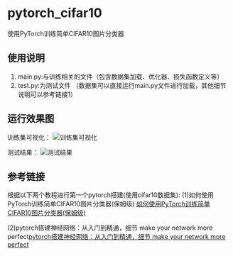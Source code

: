 # pytorch_cifar10
使用PyTorch训练简单CIFAR10图片分类器

## 使用说明
1. main.py:与训练相关的文件（包含数据集加载、优化器、损失函数定义等）
2. test.py:为测试文件
（数据集可以直接运行main.py文件进行加载，其他细节说明可以参考链接1）

## 运行效果图
 训练集可视化：
 ![训练集可视化](images/visiualize)
 
 测试结果：
 ![测试结果](images/result)


## 参考链接

根据以下两个教程进行第一个pytorch搭建(使用cifar10数据集):
(1)如何使用PyTorch训练简单CIFAR10图片分类器(保姆级) [如何使用PyTorch训练简单CIFAR10图片分类器(保姆级)](https://blog.csdn.net/Sihang_Xie/article/details/127348529?ops_request_misc=%257B%2522request%255Fid%2522%253A%2522168223357016800215017367%2522%252C%2522scm%2522%253A%252220140713.130102334.pc%255Fblog.%2522%257D&request_id=168223357016800215017367&biz_id=0&utm_medium=distribute.pc_search_result.none-task-blog-2~blog~first_rank_ecpm_v1~times_rank-5-127348529-null-null.blog_rank_default&utm_term=cifar10%20%E6%B7%B1%E5%BA%A6%E5%AD%A6%E4%B9%A0pytorch%E6%89%8B%E6%8A%8A%E6%89%8B%E6%90%AD%E5%BB%BA%E7%A5%9E%E7%BB%8F%E7%BD%91%E7%BB%9C&spm=1018.2226.3001.4450)

(2)pytorch搭建神经网络：从入门到精通，细节 make your network more perfect[pytorch搭建神经网络：从入门到精通，细节 make your network more perfect](https://blog.csdn.net/qq_39383591/article/details/116600740?ops_request_misc=%257B%2522request%255Fid%2522%253A%2522168223247116782427413403%2522%252C%2522scm%2522%253A%252220140713.130102334.pc%255Fblog.%2522%257D&request_id=168223247116782427413403&biz_id=0&utm_medium=distribute.pc_search_result.none-task-blog-2~blog~first_rank_ecpm_v1~rank_v31_ecpm-2-116600740-null-null.blog_rank_default&utm_term=cifar10%20%E6%B7%B1%E5%BA%A6%E5%AD%A6%E4%B9%A0pytorch%E6%89%8B%E6%8A%8A%E6%89%8B%E6%90%AD%E5%BB%BA%E7%A5%9E%E7%BB%8F%E7%BD%91%E7%BB%9C&spm=1018.2226.3001.4450)
